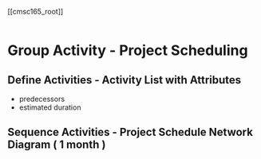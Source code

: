 [[cmsc165_root]]

```toc
```

# Group Activity - Project Scheduling

## Define Activities - Activity List with Attributes 
- predecessors
- estimated duration
## Sequence Activities - Project Schedule Network Diagram ( 1 month )